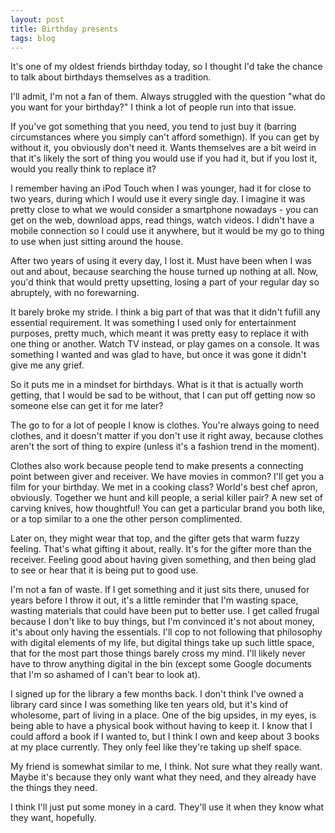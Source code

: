 ```yaml
---
layout: post
title: Birthday presents
tags: blog
---
```


It's one of my oldest friends birthday today, so I thought I'd take the chance
to talk about birthdays themselves as a tradition.

I'll admit, I'm not a fan of them. Always struggled with the question "what 
do you want for your birthday?" I think a lot of people run into that issue.

If you've got something that you need, you tend to just buy it (barring 
circumstances where you simply can't afford somethign). If you can get by 
without it, you obviously don't need it. Wants themselves are a bit weird in 
that it's likely the sort of thing you would use if you had it, but if you lost
it, would you really think to replace it?

I remember having an iPod Touch when I was younger, had it for close to two 
years, during which I would use it every single day. I imagine it was pretty 
close to what we would consider a smartphone nowadays - you can get on the web,
download apps, read things, watch videos. I didn't have a mobile connection so
I could use it anywhere, but it would be my go to thing to use when just 
sitting around the house.

After two years of using it every day, I lost it. Must have been when I was out
and about, because searching the house turned up nothing at all. Now, you'd
think that would pretty upsetting, losing a part of your regular day so 
abruptely, with no forewarning.

It barely broke my stride. I think a big part of that was that it didn't fufill
any essential requirement. It was something I used only for entertainment 
purposes, pretty much, which meant it was pretty easy to replace it with one 
thing or another. Watch TV instead, or play games on a console. It was 
something I wanted and was glad to have, but once it was gone it didn't give me
any grief.

So it puts me in a mindset for birthdays. What is it that is actually worth 
getting, that I would be sad to be without, that I can put off getting now so
someone else can get it for me later?

The go to for a lot of people I know is clothes. You're always going to need 
clothes, and it doesn't matter if you don't use it right away, because clothes 
aren't the sort of thing to expire (unless it's a fashion trend in the moment).

Clothes also work because people tend to make presents a connecting point 
between giver and receiver. We have movies in common? I'll get you a film for 
your birthday. We met in a cooking class? World's best chef apron, obviously.
Together we hunt and kill people, a serial killer pair? A new set of carving 
knives, how thoughtful! You can get a particular brand you both like, or a 
top similar to a one the other person complimented.

Later on, they might wear that top, and the gifter gets that warm fuzzy 
feeling. That's what gifting it about, really. It's for the gifter more than 
the receiver. Feeling good about having given something, and then being glad 
to see or hear that it is being put to good use.

I'm not a fan of waste. If I get something and it just sits there, unused for 
years before I throw it out, it's a little reminder that I'm wasting space, 
wasting materials that could have been put to better use. I get called frugal 
because I don't like to buy things, but I'm convinced it's not about money, 
it's about only having the essentials. I'll cop to not following that 
philosophy with digital elements of my life, but digital things take up such 
little space, that for the most part those things barely cross my mind. I'll 
likely never have to throw anything digital in the bin (except some Google 
documents that I'm so ashamed of I can't bear to look at).

I signed up for the library a few months back. I don't think I've owned a 
library card since I was something like ten years old, but it's kind of 
wholesome, part of living in a place. One of the big upsides, in my eyes, is 
being able to have a physical book without having to keep it. I know that I 
could afford a book if I wanted to, but I think I own and keep about 3 books at
my place currently. They only feel like they're taking up shelf space.

My friend is somewhat similar to me, I think. Not sure what they really want. 
Maybe it's because they only want what they need, and they already have the 
things they need.

I think I'll just put some money in a card. They'll use it when they know what 
they want, hopefully.

